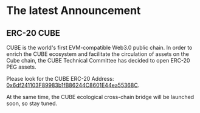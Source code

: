 # The latest Announcement

## ERC-20 CUBE

CUBE is the world's first EVM-compatible Web3.0 public chain. In order to enrich the CUBE ecosystem and facilitate the circulation of assets on the Cube chain, the CUBE Technical Committee has decided to open ERC-20 PEG assets. 

Please look for the CUBE ERC-20 Address: [0x6df241103F89983b1fB86244C8601E44ea55368C](https://etherscan.io/token/0x6df241103f89983b1fb86244c8601e44ea55368c).

At the same time, the CUBE ecological cross-chain bridge will be launched soon, so stay tuned.
